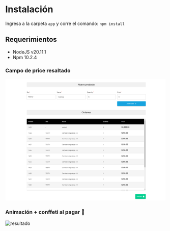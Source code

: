 # Instalación
Ingresa a la carpeta `app` y corre el comando: `npm install`

## Requerimientos
- NodeJS v20.11.1
- Npm 10.2.4

### Campo de price resaltado
![tabla](https://github.com/Christian9721/Tendencys/blob/main/app/src/assets/captura.PNG?raw=true)
### Animación + conffeti al pagar 🎉
![resultado](https://github.com/Christian9721/Tendencys/blob/main/app/src/assets/animación.PNG?raw=true)